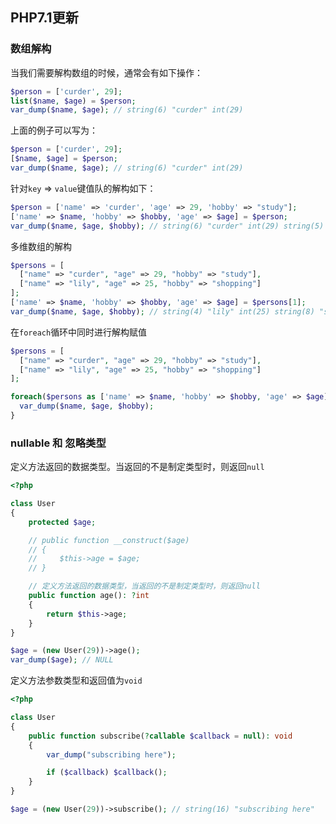 ## PHP7.1更新

### 数组解构

当我们需要解构数组的时候，通常会有如下操作：

```php
$person = ['curder', 29];
list($name, $age) = $person;
var_dump($name, $age); // string(6) "curder" int(29)
```

上面的例子可以写为：

```php
$person = ['curder', 29];
[$name, $age] = $person;
var_dump($name, $age); // string(6) "curder" int(29)
```



针对`key` => `value`键值队的解构如下：

```php
$person = ['name' => 'curder', 'age' => 29, 'hobby' => "study"];
['name' => $name, 'hobby' => $hobby, 'age' => $age] = $person;
var_dump($name, $age, $hobby); // string(6) "curder" int(29) string(5) "study"
```



多维数组的解构

```php
$persons = [
  ["name" => "curder", "age" => 29, "hobby" => "study"],
  ["name" => "lily", "age" => 25, "hobby" => "shopping"]
];
['name' => $name, 'hobby' => $hobby, 'age' => $age] = $persons[1];
var_dump($name, $age, $hobby); // string(4) "lily" int(25) string(8) "shopping"
```



在`foreach`循环中同时进行解构赋值

```php
$persons = [
  ["name" => "curder", "age" => 29, "hobby" => "study"],
  ["name" => "lily", "age" => 25, "hobby" => "shopping"]
];

foreach($persons as ['name' => $name, 'hobby' => $hobby, 'age' => $age]) {
  var_dump($name, $age, $hobby);
}
```

### nullable 和 忽略类型



定义方法返回的数据类型。当返回的不是制定类型时，则返回`null`

```php
<?php

class User
{
    protected $age;

    // public function __construct($age)
    // {
    //     $this->age = $age;
    // }

    // 定义方法返回的数据类型，当返回的不是制定类型时，则返回null
    public function age(): ?int
    {
        return $this->age;
    }
}

$age = (new User(29))->age();
var_dump($age); // NULL
```



定义方法参数类型和返回值为`void`

```php
<?php

class User
{
    public function subscribe(?callable $callback = null): void
    {
        var_dump("subscribing here");

        if ($callback) $callback();
    }
}

$age = (new User(29))->subscribe(); // string(16) "subscribing here"
```
